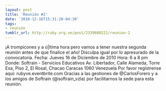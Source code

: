 ```yaml
---
layout: post
title: 'Reunión #2'
date: '2010-12-16T15:31:20-04:30'
tags:
- reunión
tumblr_url: http://ruby.org.ve/post/2339080221/reunion-2
---
```

¡A trompicones y a ú|ltima hora pero vamos a tener nuestra segunda reunión antes de que finalice el año! Disculpa igual por lo apresurado de la convocatoria.
Fecha: Jueves 16 de Diciembre de 2010
Hora: 6 a 8 pm
Donde: Softrain - Servicios Educativos Av. Libertador, Calle Alameda, Torre Exa, Piso 2, El Rosal, Chacao Caracas 1060 Venezuela
Por favor regístrense aquí: rubyve.eventbrite.com
Gracias a las gestiones de @CarlosForero y a los amigos de Softrain (@softrain_vzla) por facilitarnos la sede para esta reunión.

